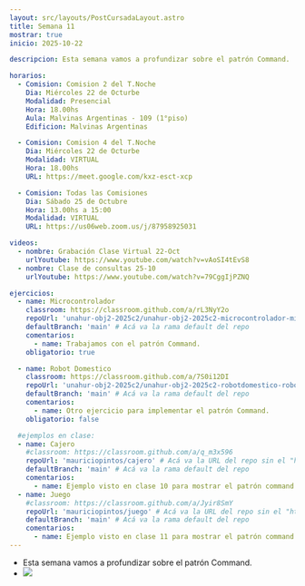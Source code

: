 ```yaml
---
layout: src/layouts/PostCursadaLayout.astro
title: Semana 11
mostrar: true
inicio: 2025-10-22

descripcion: Esta semana vamos a profundizar sobre el patrón Command.

horarios:
  - Comision: Comision 2 del T.Noche
    Dia: Miércoles 22 de Octurbe
    Modalidad: Presencial
    Hora: 18.00hs
    Aula: Malvinas Argentinas - 109 (1°piso)
    Edificion: Malvinas Argentinas

  - Comision: Comision 4 del T.Noche
    Dia: Miércoles 22 de Octurbe
    Modalidad: VIRTUAL
    Hora: 18.00hs
    URL: https://meet.google.com/kxz-esct-xcp

  - Comision: Todas las Comisiones
    Dia: Sábado 25 de Octubre
    Hora: 13.00hs a 15:00
    Modalidad: VIRTUAL
    URL: https://us06web.zoom.us/j/87958925031

videos:
  - nombre: Grabación Clase Virtual 22-Oct
    urlYoutube: https://www.youtube.com/watch?v=vAoSI4tEvS8
  - nombre: Clase de consultas 25-10
    urlYoutube: https://www.youtube.com/watch?v=79CggIjPZNQ

ejercicios:
  - name: Microcontrolador
    classroom: https://classroom.github.com/a/rL3NyY2o
    repoUrl: 'unahur-obj2-2025c2/unahur-obj2-2025c2-microcontrolador-microcontrolador' # Acá va la URL del repo sin el "https://github.com/"
    defaultBranch: 'main' # Acá va la rama default del repo
    comentarios:
      - name: Trabajamos con el patrón Command.
    obligatorio: true

  - name: Robot Domestico
    classroom: https://classroom.github.com/a/7S0i12DI
    repoUrl: 'unahur-obj2-2025c2/unahur-obj2-2025c2-robotdomestico-robotDomestico' # Acá va la URL del repo sin el "https://github.com/"
    defaultBranch: 'main' # Acá va la rama default del repo
    comentarios:
      - name: Otro ejercicio para implementar el patrón Command.
    obligatorio: false

  #ejemplos en clase:
  - name: Cajero
    #classroom: https://classroom.github.com/a/q_m3x596
    repoUrl: 'mauriciopintos/cajero' # Acá va la URL del repo sin el "https://github.com/"
    defaultBranch: 'main' # Acá va la rama default del repo
    comentarios:
      - name: Ejemplo visto en clase 10 para mostrar el patrón command
  - name: Juego
    #classroom: https://classroom.github.com/a/Jyir8SmY
    repoUrl: 'mauriciopintos/juego' # Acá va la URL del repo sin el "https://github.com/"
    defaultBranch: 'main' # Acá va la rama default del repo
    comentarios:
      - name: Ejemplo visto en clase 11 para mostrar el patrón command
---
```


- Esta semana vamos a profundizar sobre el patrón Command.
- <div ><img src="/img/command.png"></img></div>
